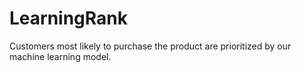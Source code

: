 # LearningRank
Customers most likely to purchase the product are prioritized by our machine learning model.
